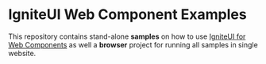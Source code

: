 # IgniteUI Web Component Examples

This repository contains stand-alone **samples** on how to use [IgniteUI for Web Components](https://www.infragistics.com/webcomponentssite/components/general-getting-started.html) as well a **browser** project for running all samples in single website.

